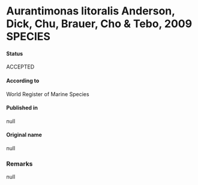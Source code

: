 Aurantimonas litoralis Anderson, Dick, Chu, Brauer, Cho & Tebo, 2009 SPECIES
=======

#### Status
ACCEPTED

#### According to
World Register of Marine Species

#### Published in
null

#### Original name
null

### Remarks
null